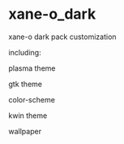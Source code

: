 # xane-o_dark
xane-o dark pack customization

including:

plasma theme

gtk theme

color-scheme

kwin theme

wallpaper
